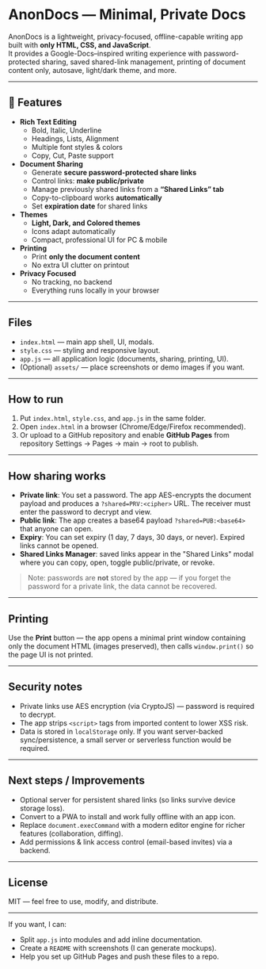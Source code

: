 # AnonDocs — Minimal, Private Docs

AnonDocs is a lightweight, privacy-focused, offline-capable writing app built with **only HTML, CSS, and JavaScript**.  
It provides a Google-Docs–inspired writing experience with password-protected sharing, saved shared-link management, printing of document content only, autosave, light/dark theme, and more.

---

## 🚀 Features

- **Rich Text Editing**
  - Bold, Italic, Underline
  - Headings, Lists, Alignment
  - Multiple font styles & colors
  - Copy, Cut, Paste support
- **Document Sharing**
  - Generate **secure password-protected share links**
  - Control links: **make public/private**
  - Manage previously shared links from a **“Shared Links” tab**
  - Copy-to-clipboard works **automatically**
  - Set **expiration date** for shared links
- **Themes**
  - **Light, Dark, and Colored themes**
  - Icons adapt automatically
  - Compact, professional UI for PC & mobile
- **Printing**
  - Print **only the document content**
  - No extra UI clutter on printout
- **Privacy Focused**
  - No tracking, no backend
  - Everything runs locally in your browser
---

## Files

- `index.html` — main app shell, UI, modals.
- `style.css` — styling and responsive layout.
- `app.js` — all application logic (documents, sharing, printing, UI).
- (Optional) `assets/` — place screenshots or demo images if you want.

---

## How to run

1. Put `index.html`, `style.css`, and `app.js` in the same folder.  
2. Open `index.html` in a browser (Chrome/Edge/Firefox recommended).  
3. Or upload to a GitHub repository and enable **GitHub Pages** from repository Settings → Pages → main → root to publish.

---

## How sharing works

- **Private link**: You set a password. The app AES-encrypts the document payload and produces a `?shared=PRV:<cipher>` URL. The receiver must enter the password to decrypt and view.
- **Public link**: The app creates a base64 payload `?shared=PUB:<base64>` that anyone can open.
- **Expiry**: You can set expiry (1 day, 7 days, 30 days, or never). Expired links cannot be opened.
- **Shared Links Manager**: saved links appear in the "Shared Links" modal where you can copy, open, toggle public/private, or revoke.

> Note: passwords are **not** stored by the app — if you forget the password for a private link, the data cannot be recovered.

---

## Printing

Use the **Print** button — the app opens a minimal print window containing only the document HTML (images preserved), then calls `window.print()` so the page UI is not printed.

---

## Security notes

- Private links use AES encryption (via CryptoJS) — password is required to decrypt.
- The app strips `<script>` tags from imported content to lower XSS risk.
- Data is stored in `localStorage` only. If you want server-backed sync/persistence, a small server or serverless function would be required.

---

## Next steps / Improvements

- Optional server for persistent shared links (so links survive device storage loss).
- Convert to a PWA to install and work fully offline with an app icon.
- Replace `document.execCommand` with a modern editor engine for richer features (collaboration, diffing).
- Add permissions & link access control (email-based invites) via a backend.

---

## License

MIT — feel free to use, modify, and distribute.

---

If you want, I can:
- Split `app.js` into modules and add inline documentation.
- Create a `README` with screenshots (I can generate mockups).
- Help you set up GitHub Pages and push these files to a repo.
